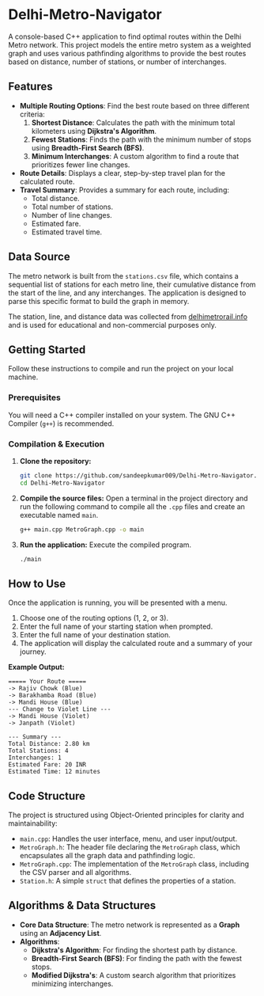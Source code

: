# Delhi-Metro-Navigator

A console-based C++ application to find optimal routes within the Delhi Metro network. This project models the entire metro system as a weighted graph and uses various pathfinding algorithms to provide the best routes based on distance, number of stations, or number of interchanges.

## Features

- **Multiple Routing Options**: Find the best route based on three different criteria:
  1.  **Shortest Distance**: Calculates the path with the minimum total kilometers using **Dijkstra's Algorithm**.
  2.  **Fewest Stations**: Finds the path with the minimum number of stops using **Breadth-First Search (BFS)**.
  3.  **Minimum Interchanges**: A custom algorithm to find a route that prioritizes fewer line changes.
- **Route Details**: Displays a clear, step-by-step travel plan for the calculated route.
- **Travel Summary**: Provides a summary for each route, including:
  -   Total distance.
  -   Total number of stations.
  -   Number of line changes.
  -   Estimated fare.
  -   Estimated travel time.

## Data Source

The metro network is built from the `stations.csv` file, which contains a sequential list of stations for each metro line, their cumulative distance from the start of the line, and any interchanges. The application is designed to parse this specific format to build the graph in memory.

The station, line, and distance data was collected from [delhimetrorail.info](https://delhimetrorail.info/delhi-metro-stations) and is used for educational and non-commercial purposes only.
## Getting Started

Follow these instructions to compile and run the project on your local machine.

### Prerequisites

You will need a C++ compiler installed on your system. The GNU C++ Compiler (`g++`) is recommended.

### Compilation & Execution

1.  **Clone the repository:**
    ```sh
    git clone https://github.com/sandeepkumar009/Delhi-Metro-Navigator.git
    cd Delhi-Metro-Navigator
    ```

2.  **Compile the source files:**
    Open a terminal in the project directory and run the following command to compile all the `.cpp` files and create an executable named `main`.
    ```sh
    g++ main.cpp MetroGraph.cpp -o main
    ```

3.  **Run the application:**
    Execute the compiled program.
    ```sh
    ./main
    ```

## How to Use

Once the application is running, you will be presented with a menu.

1.  Choose one of the routing options (1, 2, or 3).
2.  Enter the full name of your starting station when prompted.
3.  Enter the full name of your destination station.
4.  The application will display the calculated route and a summary of your journey.

**Example Output:**

    ===== Your Route =====
    -> Rajiv Chowk (Blue)
    -> Barakhamba Road (Blue)
    -> Mandi House (Blue)
    --- Change to Violet Line ---
    -> Mandi House (Violet)
    -> Janpath (Violet)

    --- Summary ---
    Total Distance: 2.80 km
    Total Stations: 4
    Interchanges: 1
    Estimated Fare: 20 INR
    Estimated Time: 12 minutes

## Code Structure

The project is structured using Object-Oriented principles for clarity and maintainability:

-   `main.cpp`: Handles the user interface, menu, and user input/output.
-   `MetroGraph.h`: The header file declaring the `MetroGraph` class, which encapsulates all the graph data and pathfinding logic.
-   `MetroGraph.cpp`: The implementation of the `MetroGraph` class, including the CSV parser and all algorithms.
-   `Station.h`: A simple `struct` that defines the properties of a station.

## Algorithms & Data Structures

-   **Core Data Structure**: The metro network is represented as a **Graph** using an **Adjacency List**.
-   **Algorithms**:
    -   **Dijkstra's Algorithm**: For finding the shortest path by distance.
    -   **Breadth-First Search (BFS)**: For finding the path with the fewest stops.
    -   **Modified Dijkstra's**: A custom search algorithm that prioritizes minimizing interchanges.
